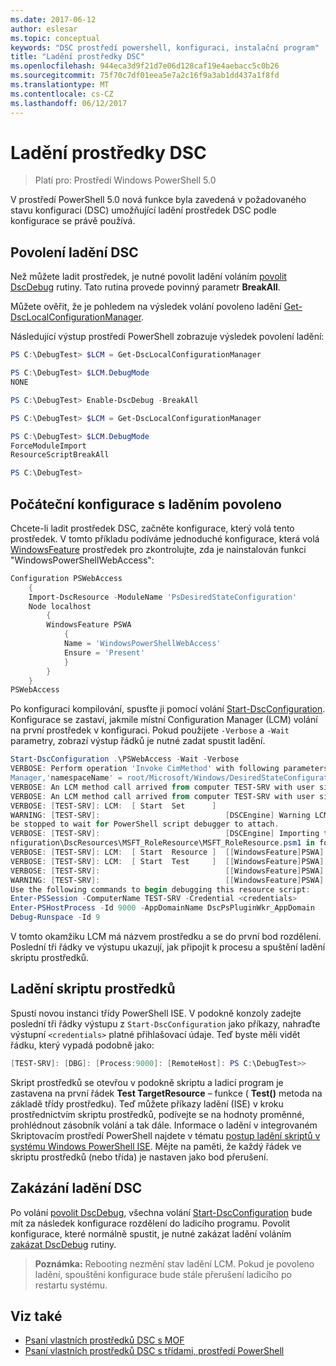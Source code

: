 ```yaml
---
ms.date: 2017-06-12
author: eslesar
ms.topic: conceptual
keywords: "DSC prostředí powershell, konfiguraci, instalační program"
title: "Ladění prostředky DSC"
ms.openlocfilehash: 944eca3d9f21d7e06d128caf19e4aebacc5c0b26
ms.sourcegitcommit: 75f70c7df01eea5e7a2c16f9a3ab1dd437a1f8fd
ms.translationtype: MT
ms.contentlocale: cs-CZ
ms.lasthandoff: 06/12/2017
---
```

# <a name="debugging-dsc-resources"></a>Ladění prostředky DSC

> Platí pro: Prostředí Windows PowerShell 5.0

V prostředí PowerShell 5.0 nová funkce byla zavedená v požadovaného stavu konfiguraci (DSC) umožňující ladění prostředek DSC podle konfigurace se právě používá.

## <a name="enabling-dsc-debugging"></a>Povolení ladění DSC
Než můžete ladit prostředek, je nutné povolit ladění voláním [povolit DscDebug](https://technet.microsoft.com/en-us/library/mt517870.aspx) rutiny. Tato rutina provede povinný parametr **BreakAll**. 

Můžete ověřit, že je pohledem na výsledek volání povoleno ladění [Get-DscLocalConfigurationManager](https://technet.microsoft.com/en-us/library/dn407378.aspx).

Následující výstup prostředí PowerShell zobrazuje výsledek povolení ladění:


```powershell
PS C:\DebugTest> $LCM = Get-DscLocalConfigurationManager

PS C:\DebugTest> $LCM.DebugMode
NONE

PS C:\DebugTest> Enable-DscDebug -BreakAll

PS C:\DebugTest> $LCM = Get-DscLocalConfigurationManager

PS C:\DebugTest> $LCM.DebugMode
ForceModuleImport
ResourceScriptBreakAll

PS C:\DebugTest>
```


## <a name="starting-a-configuration-with-debug-enabled"></a>Počáteční konfigurace s laděním povoleno
Chcete-li ladit prostředek DSC, začněte konfigurace, který volá tento prostředek. V tomto příkladu podíváme jednoduché konfigurace, která volá [WindowsFeature](windowsfeatureResource.md) prostředek pro zkontrolujte, zda je nainstalován funkci "WindowsPowerShellWebAccess":

```powershell
Configuration PSWebAccess
    {
    Import-DscResource -ModuleName 'PsDesiredStateConfiguration'
    Node localhost
        {
        WindowsFeature PSWA
            {
            Name = 'WindowsPowerShellWebAccess'
            Ensure = 'Present'
            }
        }
    }
PSWebAccess
```
Po konfiguraci kompilování, spusťte ji pomocí volání [Start-DscConfiguration](https://technet.microsoft.com/en-us/library/dn521623.aspx). Konfigurace se zastaví, jakmile místní Configuration Manager (LCM) volání na první prostředek v konfiguraci. Pokud použijete `-Verbose` a `-Wait` parametry, zobrazí výstup řádků je nutné zadat spustit ladění.

```powershell
Start-DscConfiguration .\PSWebAccess -Wait -Verbose
VERBOSE: Perform operation 'Invoke CimMethod' with following parameters, ''methodName' = SendConfigurationApply,'className' = MSFT_DSCLocalConfiguration
Manager,'namespaceName' = root/Microsoft/Windows/DesiredStateConfiguration'.
VERBOSE: An LCM method call arrived from computer TEST-SRV with user sid S-1-5-21-2127521184-1604012920-1887927527-108583.
VERBOSE: An LCM method call arrived from computer TEST-SRV with user sid S-1-5-21-2127521184-1604012920-1887927527-108583.
VERBOSE: [TEST-SRV]: LCM:  [ Start  Set      ]
WARNING: [TEST-SRV]:                            [DSCEngine] Warning LCM is in Debug 'ResourceScriptBreakAll' mode.  Resource script processing will 
be stopped to wait for PowerShell script debugger to attach.
VERBOSE: [TEST-SRV]:                            [DSCEngine] Importing the module C:\WINDOWS\system32\WindowsPowerShell\v1.0\Modules\PSDesiredStateCo
nfiguration\DscResources\MSFT_RoleResource\MSFT_RoleResource.psm1 in force mode.
VERBOSE: [TEST-SRV]: LCM:  [ Start  Resource ]  [[WindowsFeature]PSWA]
VERBOSE: [TEST-SRV]: LCM:  [ Start  Test     ]  [[WindowsFeature]PSWA]
VERBOSE: [TEST-SRV]:                            [[WindowsFeature]PSWA] Importing the module MSFT_RoleResource in force mode.
WARNING: [TEST-SRV]:                            [[WindowsFeature]PSWA] Resource is waiting for PowerShell script debugger to attach. 
Use the following commands to begin debugging this resource script:
Enter-PSSession -ComputerName TEST-SRV -Credential <credentials>
Enter-PSHostProcess -Id 9000 -AppDomainName DscPsPluginWkr_AppDomain
Debug-Runspace -Id 9
```
V tomto okamžiku LCM má názvem prostředku a se do první bod rozdělení. Poslední tři řádky ve výstupu ukazují, jak připojit k procesu a spuštění ladění skriptu prostředků.

## <a name="debugging-the-resource-script"></a>Ladění skriptu prostředků

Spustí novou instanci třídy PowerShell ISE. V podokně konzoly zadejte poslední tři řádky výstupu z `Start-DscConfiguration` jako příkazy, nahraďte výstupní `<credentials>` platné přihlašovací údaje. Teď byste měli vidět řádku, který vypadá podobně jako:

```powershell
[TEST-SRV]: [DBG]: [Process:9000]: [RemoteHost]: PS C:\DebugTest>>
```

Skript prostředků se otevřou v podokně skriptu a ladicí program je zastavena na první řádek **Test TargetResource** – funkce ( **Test()** metoda na základě třídy prostředku).
Teď můžete příkazy ladění (ISE) v kroku prostřednictvím skriptu prostředků, podívejte se na hodnoty proměnné, prohlédnout zásobník volání a tak dále. Informace o ladění v integrovaném Skriptovacím prostředí PowerShell najdete v tématu [postup ladění skriptů v systému Windows PowerShell ISE](https://technet.microsoft.com/en-us/library/dd819480.aspx). Mějte na paměti, že každý řádek ve skriptu prostředků (nebo třída) je nastaven jako bod přerušení.

## <a name="disabling-dsc-debugging"></a>Zakázání ladění DSC

Po volání [povolit DscDebug](https://technet.microsoft.com/en-us/library/mt517870.aspx), všechna volání [Start-DscConfiguration](https://technet.microsoft.com/en-us/library/dn521623.aspx) bude mít za následek konfigurace rozdělení do ladicího programu. Povolit konfigurace, které normálně spustit, je nutné zakázat ladění voláním [zakázat DscDebug](https://technet.microsoft.com/en-us/library/mt517872.aspx) rutiny.

>**Poznámka:** Rebooting nezmění stav ladění LCM. Pokud je povoleno ladění, spouštění konfigurace bude stále přerušení ladicího po restartu systému.


## <a name="see-also"></a>Viz také
- [Psaní vlastních prostředků DSC s MOF](authoringResourceMOF.md) 
- [Psaní vlastních prostředků DSC s třídami, prostředí PowerShell](authoringResourceClass.md)

